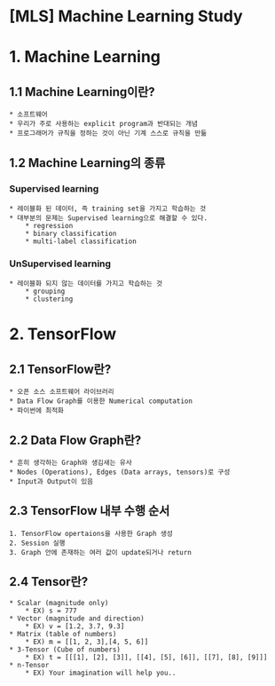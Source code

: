 [MLS] Machine Learning Study
==========================
# 1. Machine Learning
## 1.1 Machine Learning이란?
    * 소프트웨어
    * 우리가 주로 사용하는 explicit program과 반대되는 개념
    * 프로그래머가 규칙을 정하는 것이 아닌 기계 스스로 규칙을 만듦

## 1.2 Machine Learning의 종류
### Supervised learning
    * 레이블화 된 데이터, 즉 training set을 가지고 학습하는 것
    * 대부분의 문제는 Supervised learning으로 해결할 수 있다.
        * regression
        * binary classification
        * multi-label classification

### UnSupervised learning
    * 레이블화 되지 않는 데이터를 가지고 학습하는 것
        * grouping
        * clustering

# 2. TensorFlow
## 2.1 TensorFlow란?
    * 오픈 소스 소프트웨어 라이브러리
    * Data Flow Graph를 이용한 Numerical computation
    * 파이썬에 최적화
    
## 2.2 Data Flow Graph란?
    * 흔히 생각하는 Graph와 생김새는 유사
    * Nodes (Operations), Edges (Data arrays, tensors)로 구성
    * Input과 Output이 있음

## 2.3 TensorFlow 내부 수행 순서
    1. TensorFlow opertaions을 사용한 Graph 생성
    2. Session 실행
    3. Graph 안에 존재하는 여러 값이 update되거나 return

## 2.4 Tensor란?
    * Scalar (magnitude only)
        * EX) s = 777
    * Vector (magnitude and direction)
        * EX) v = [1.2, 3.7, 9.3]
    * Matrix (table of numbers)
        * EX) m = [[1, 2, 3],[4, 5, 6]]
    * 3-Tensor (Cube of numbers)
        * EX) t = [[[1], [2], [3]], [[4], [5], [6]], [[7], [8], [9]]]
    * n-Tensor 
        * EX) Your imagination will help you..